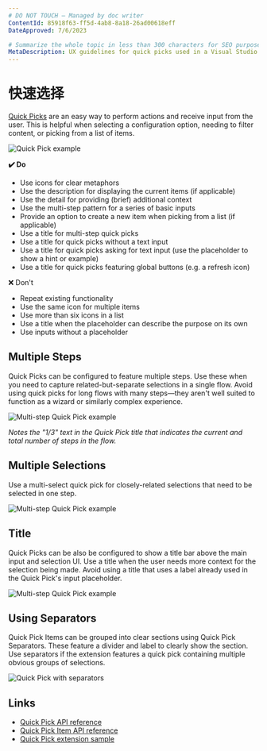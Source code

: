 ```yaml
---
# DO NOT TOUCH — Managed by doc writer
ContentId: 85918f63-ff5d-4ab8-8a18-26ad00618eff
DateApproved: 7/6/2023

# Summarize the whole topic in less than 300 characters for SEO purpose
MetaDescription: UX guidelines for quick picks used in a Visual Studio Code extension.
---
```


# 快速选择

[Quick Picks](/api/extension-capabilities/common-capabilities#quick-pick) are an easy way to perform actions and receive input from the user. This is helpful when selecting a configuration option, needing to filter content, or picking from a list of items.

![Quick Pick example](images/examples/quick-pick.png)

**✔️ Do**

- Use icons for clear metaphors
- Use the description for displaying the current items (if applicable)
- Use the detail for providing (brief) additional context
- Use the multi-step pattern for a series of basic inputs
- Provide an option to create a new item when picking from a list (if applicable)
- Use a title for multi-step quick picks
- Use a title for quick picks without a text input
- Use a title for quick picks asking for text input (use the placeholder to show a hint or example)
- Use a title for quick picks featuring global buttons (e.g. a refresh icon)

❌ Don't

- Repeat existing functionality
- Use the same icon for multiple items
- Use more than six icons in a list
- Use a title when the placeholder can describe the purpose on its own
- Use inputs without a placeholder

## Multiple Steps

Quick Picks can be configured to feature multiple steps. Use these when you need to capture related-but-separate selections in a single flow. Avoid using quick picks for long flows with many steps—they aren't well suited to function as a wizard or similarly complex experience.

![Multi-step Quick Pick example](images/examples/quick-pick-multi-step.png)

_Notes the "1/3" text in the Quick Pick title that indicates the current and total number of steps in the flow._

## Multiple Selections

Use a multi-select quick pick for closely-related selections that need to be selected in one step.

![Multi-step Quick Pick example](images/examples/quick-pick-multi-select.png)

## Title

Quick Picks can be also be configured to show a title bar above the main input and selection UI. Use a title when the user needs more context for the selection being made. Avoid using a title that uses a label already used in the Quick Pick's input placeholder.

![Multi-step Quick Pick example](images/examples/quick-pick-title.png)

## Using Separators

Quick Pick Items can be grouped into clear sections using Quick Pick Separators. These feature a divider and label to clearly show the section. Use separators if the extension features a quick pick containing multiple obvious groups of selections.

![Quick Pick with separators](images/examples/quick-pick-separators.png)

## Links

- [Quick Pick API reference](/api/references/vscode-api#QuickPick)
- [Quick Pick Item API reference](/api/references/vscode-api#QuickPickItem)
- [Quick Pick extension sample](https://github.com/microsoft/vscode-extension-samples/tree/main/quickinput-sample)

